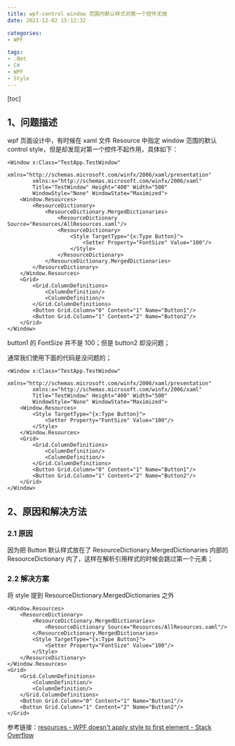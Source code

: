 ```yaml
---
title: wpf-control window 范围内默认样式对第一个控件无效
date: 2021-12-02 15:12:32

categories:
- WPF

tags:
- .Net
- C#
- WPF
- Style
---
```


[toc]



## 1、问题描述

wpf 页面设计中，有时候在 xaml 文件 Resource 中指定 window 范围的默认 control style，但是却发现对第一个控件不起作用，具体如下：

```xaml
<Window x:Class="TestApp.TestWindow"
        xmlns="http://schemas.microsoft.com/winfx/2006/xaml/presentation"
        xmlns:x="http://schemas.microsoft.com/winfx/2006/xaml"
        Title="TestWindow" Height="400" Width="500"
        WindowStyle="None" WindowState="Maximized">
    <Window.Resources>
        <ResourceDictionary>
            <ResourceDictionary.MergedDictionaries>
                <ResourceDictionary Source="Resources/AllResources.xaml"/>
                <ResourceDictionary>
                    <Style TargetType="{x:Type Button}">
                        <Setter Property="FontSize" Value="100"/>
                    </Style>
                </ResourceDictionary>
            </ResourceDictionary.MergedDictionaries>
        </ResourceDictionary>
    </Window.Resources>
    <Grid>
        <Grid.ColumnDefinitions>
            <ColumnDefinition/>
            <ColumnDefinition/>
        </Grid.ColumnDefinitions>
        <Button Grid.Column="0" Content="1" Name="Button1"/>
        <Button Grid.Column="1" Content="2" Name="Button2"/>
    </Grid>
</Window>
```

button1 的 FontSize 并不是 100；但是 button2 却没问题；

通常我们使用下面的代码是没问题的；

```xaml
<Window x:Class="TestApp.TestWindow"
        xmlns="http://schemas.microsoft.com/winfx/2006/xaml/presentation"
        xmlns:x="http://schemas.microsoft.com/winfx/2006/xaml"
        Title="TestWindow" Height="400" Width="500"
        WindowStyle="None" WindowState="Maximized">
    <Window.Resources>
        <Style TargetType="{x:Type Button}">
            <Setter Property="FontSize" Value="100"/>
        </Style>
    </Window.Resources>
    <Grid>
        <Grid.ColumnDefinitions>
            <ColumnDefinition/>
            <ColumnDefinition/>
        </Grid.ColumnDefinitions>
        <Button Grid.Column="0" Content="1" Name="Button1"/>
        <Button Grid.Column="1" Content="2" Name="Button2"/>
    </Grid>
</Window>
```



## 2、原因和解决方法



### 2.1 原因

因为把 Button 默认样式放在了 ResourceDictionary.MergedDictionaries 内部的ResourceDictionary 内了，这样在解析引用样式的时候会跳过第一个元素；



### 2.2 解决方案

将 style 提到 ResourceDictionary.MergedDictionaries 之外

```xaml
<Window.Resources>
    <ResourceDictionary>
        <ResourceDictionary.MergedDictionaries>
            <ResourceDictionary Source="Resources/AllResources.xaml"/>
        </ResourceDictionary.MergedDictionaries>
        <Style TargetType="{x:Type Button}">
            <Setter Property="FontSize" Value="100"/>
        </Style>
    </ResourceDictionary>
</Window.Resources>
<Grid>
    <Grid.ColumnDefinitions>
        <ColumnDefinition/>
        <ColumnDefinition/>
    </Grid.ColumnDefinitions>
    <Button Grid.Column="0" Content="1" Name="Button1"/>
    <Button Grid.Column="1" Content="2" Name="Button2"/>
</Grid>
```



参考链接：[resources - WPF doesn't apply style to first element - Stack Overflow](https://stackoverflow.com/questions/4811884/wpf-doesnt-apply-style-to-first-element)

